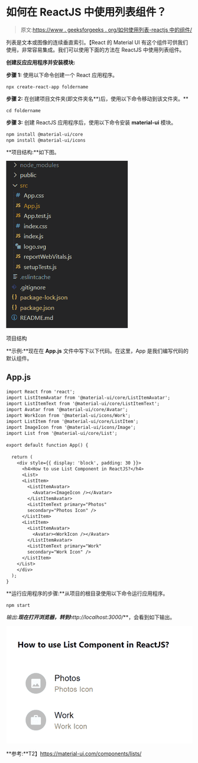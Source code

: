 # 如何在 ReactJS 中使用列表组件？

> 原文:[https://www . geeksforgeeks . org/如何使用列表-reactjs 中的组件/](https://www.geeksforgeeks.org/how-to-use-list-component-in-reactjs/)

列表是文本或图像的连续垂直索引。【React 的 Material UI 有这个组件可供我们使用，非常容易集成。我们可以使用下面的方法在 ReactJS 中使用列表组件。

**创建反应应用程序并安装模块:**

**步骤 1:** 使用以下命令创建一个 React 应用程序。

```
npx create-react-app foldername
```

**步骤 2:** 在创建项目文件夹(即文件夹名**)后，使用以下命令移动到该文件夹。**

```
cd foldername
```

**步骤 3:** 创建 ReactJS 应用程序后，使用以下命令安装 **material-ui** 模块。

```
npm install @material-ui/core
npm install @material-ui/icons
```

**项目结构:**如下图。

![](img/f04ae0d8b722a9fff0bd9bd138b29c23.png)

项目结构

**示例:**现在在 **App.js** 文件中写下以下代码。在这里，App 是我们编写代码的默认组件。

## App.js

```
import React from 'react';
import ListItemAvatar from '@material-ui/core/ListItemAvatar';
import ListItemText from '@material-ui/core/ListItemText';
import Avatar from '@material-ui/core/Avatar';
import WorkIcon from '@material-ui/icons/Work';
import ListItem from '@material-ui/core/ListItem';
import ImageIcon from '@material-ui/icons/Image';
import List from '@material-ui/core/List';

export default function App() {

  return (
    <div style={{ display: 'block', padding: 30 }}>
      <h4>How to use List Component in ReactJS?</h4>
      <List>
      <ListItem>
        <ListItemAvatar>
          <Avatar><ImageIcon /></Avatar>
        </ListItemAvatar>
        <ListItemText primary="Photos" 
        secondary="Photos Icon" />
      </ListItem>
      <ListItem>
        <ListItemAvatar>
          <Avatar><WorkIcon /></Avatar>
        </ListItemAvatar>
        <ListItemText primary="Work" 
        secondary="Work Icon" />
      </ListItem>
    </List>
    </div>
  );
}
```

**运行应用程序的步骤:**从项目的根目录使用以下命令运行应用程序。

```
npm start
```

**输出:**现在打开浏览器，转到***http://localhost:3000/***，会看到如下输出。

![](img/32cc6bb972bd14e5f9988d77c2085c2a.png)

**参考:**T2】https://material-ui.com/components/lists/